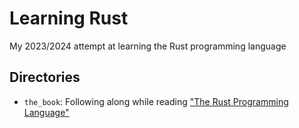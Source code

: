 # Learning Rust

My 2023/2024 attempt at learning the Rust programming language

## Directories

* `the_book`: Following along while reading ["The Rust Programming Language"](https://doc.rust-lang.org/book/)
